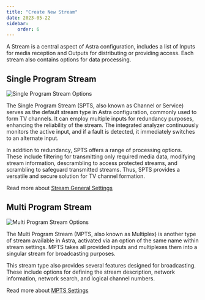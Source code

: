 ```yaml
---
title: "Create New Stream"
date: 2023-05-22
sidebar:
    order: 6
---
```


A Stream is a central aspect of Astra configuration, includes a list of Inputs for media reception and Outputs for distributing or providing access. Each stream also contains options for data processing.

## Single Program Stream

![Single Program Stream Options](https://cdn.cesbo.com/help/astra/admin-guide/stream/create/spts.png)

The Single Program Stream (SPTS, also known as Channel or Service) serves as the default stream type in Astra configuration, commonly used to form TV channels. It can employ multiple inputs for redundancy purposes, enhancing the reliability of the stream. The integrated analyzer continuously monitors the active input, and if a fault is detected, it immediately switches to an alternate input.

In addition to redundancy, SPTS offers a range of processing options. These include filtering for transmitting only required media data, modifying stream information, descrambling to access protected streams, and scrambling to safeguard transmitted streams. Thus, SPTS provides a versatile and secure solution for TV channel formation.

Read more about [Stream General Settings](/astra/admin-guide/stream/general)

## Multi Program Stream

![Multi Program Stream Options](https://cdn.cesbo.com/help/astra/admin-guide/stream/create/mpts.png)

The Multi Program Stream (MPTS, also known as Multiplex) is another type of stream available in Astra, activated via an option of the same name within stream settings. MPTS takes all provided inputs and multiplexes them into a singular stream for broadcasting purposes.

This stream type also provides several features designed for broadcasting. These include options for defining the stream description, network information, network search, and logical channel numbers.

Read more about [MPTS Settings](/astra/delivery/broadcasting/mpts-settings)
